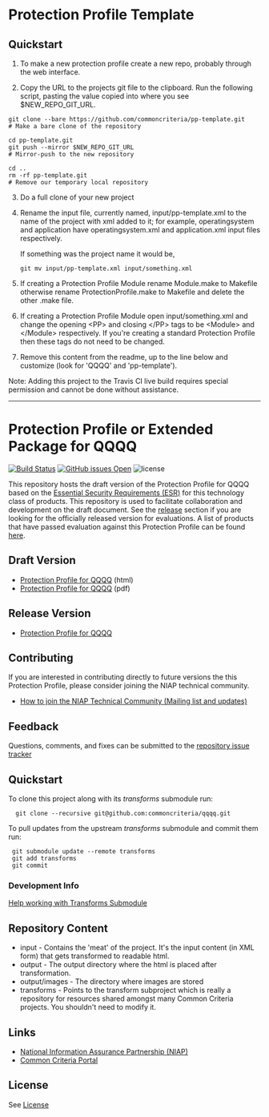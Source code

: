 Protection Profile Template
===============

Quickstart
----------

1. To make a new protection profile create a new repo, probably through the web interface. 

2. Copy the URL to the projects git file to the clipboard. Run the following script, pasting the value copied into where you see $NEW_REPO_GIT_URL.

````
git clone --bare https://github.com/commoncriteria/pp-template.git
# Make a bare clone of the repository

cd pp-template.git
git push --mirror $NEW_REPO_GIT_URL
# Mirror-push to the new repository

cd ..
rm -rf pp-template.git
# Remove our temporary local repository
````

3. Do a full clone of your new project

4. Rename the input file, currently named, input/pp-template.xml to the name
   of the project with xml added to it; for example, operatingsystem and application
   have operatingsystem.xml and application.xml input files respectively.

   If something was the project name it would be,

   ````
   git mv input/pp-template.xml input/something.xml
   ````
5. If creating a Protection Profile Module rename Module.make to Makefile 
   otherwise rename ProtectionProfile.make to Makefile and delete the other .make file.

6. If creating a Protection Profile Module open input/something.xml and change the opening
   \<PP> and closing \</PP> tags to be \<Module> and \</Module> respectively. 
   If you're creating a standard Protection Profile then these tags do not need to be changed.

7. Remove this content from the readme, up to the line below and customize (look for 'QQQQ' and 'pp-template'). 

Note: Adding this project to the Travis CI live build requires special permission and cannot be done without assistance.

----

Protection Profile or Extended Package for QQQQ
===============

[![Build Status](https://travis-ci.com/commoncriteria/pp-template.svg?branch=master)](https://travis-ci.com/commoncriteria/pp-template)
[![GitHub issues Open](https://img.shields.io/github/issues/commoncriteria/pp-template.svg?maxAge=2592000)](https://github.com/commoncriteria/pp-template/issues) 
![license](https://img.shields.io/badge/license-Unlicensed-blue.svg)

This repository hosts the draft version of the Protection Profile for QQQQ based on the 
[Essential Security Requirements (ESR)](https://commoncriteria.github.io/pp/QQQQ/QQQQ-esr.html) for this technology class of 
products. This repository is used to facilitate collaboration and development on the draft document. 
See the [release](#Release-Version) section if you are looking for the officially released version for evaluations. 
A list of products that have passed evaluation against this Protection Profile can be found [here](QQQQ).

## Draft Version

* [Protection Profile for QQQQ](https://commoncriteria.github.io/pp/QQQQ/QQQQ-release.html) (html)
* [Protection Profile for QQQQ](https://commoncriteria.github.io/pp/QQQQ/QQQQ-release.pdf) (pdf)

## Release Version
* [Protection Profile for QQQQ](QQQQ)

## Contributing

If you are interested in contributing directly to future versions the this Protection Profile, please consider joining the NIAP technical community.
* [How to join the NIAP Technical Community (Mailing list and updates)](https://www.niap-ccevs.org/NIAP_Evolution/tech_communities.cfm)

## Feedback

Questions, comments, and fixes can be submitted to the [repository issue tracker](https://github.com/commoncriteria/QQQQ/issues)

## Quickstart
To clone this project along with its _transforms_ submodule run:

````
  git clone --recursive git@github.com:commoncriteria/qqqq.git
````
To pull updates from the upstream _transforms_ submodule and commit them run:
````
 git submodule update --remote transforms
 git add transforms
 git commit
````

### Development Info
[Help working with Transforms Submodule](https://github.com/commoncriteria/transforms/wiki/Working-with-Transforms-as-a-Submodule)

## Repository Content
* input - Contains the 'meat' of the project. It's the input content (in XML form) that gets transformed to readable html.
* output - The output directory where the html is placed after transformation.
* output/images - The directory where images are stored
* transforms - Points to the transform subproject which is really a repository for resources shared amongst many Common Criteria projects. You shouldn't need to modify it.

## Links 
* [National Information Assurance Partnership (NIAP)](https://www.niap-ccevs.org/)
* [Common Criteria Portal](https://www.commoncriteriaportal.org/)

## License
See [License](./LICENSE)
